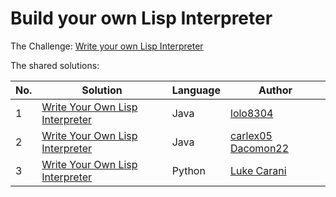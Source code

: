 # Build your own Lisp Interpreter

The Challenge: [Write your own Lisp Interpreter](https://codingchallenges.fyi/challenges/challenge-lisp)

The shared solutions:

| No. | Solution | Language | Author |
|-----|----------|----------|--------|
| 1 | [Write Your Own Lisp Interpreter](https://github.com/lolo8304/coding-challenge/tree/main/no-30) | Java | [lolo8304](https://github.com/lolo8304) |
| 2 | [Write Your Own Lisp Interpreter](https://github.com/carlex05/lisp-interpreter) | Java | [carlex05](https://github.com/carlex05) [Dacomon22](https://github.com/Dacomon22) |
| 3 | [Write Your Own Lisp Interpreter](https://github.com/lwcarani/py-lisp-interpreter) | Python | [Luke Carani](https://github.com/lwcarani) |
